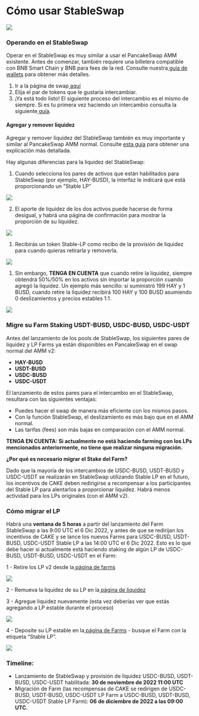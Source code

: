 # Cómo usar StableSwap

![](../../.gitbook/assets/0.png)

### **Operando en el StableSwap** <a href="#_tisnq4dp6n4k" id="_tisnq4dp6n4k"></a>

Operar en el StableSwap es muy similar a usar el PancakeSwap AMM existente. Antes de comenzar, también requiere una billetera compatible con BNB Smart Chain y BNB para fees de la red. Consulte nuestra[ guía de wallets](https://docs.pancakeswap.finance/v/espanol/empezando-en-pancakeswap/creando-una-wallet) para obtener más detalles.

1. Ir a la página de swap[ aquí](https://pancakeswap.finance/swap)
2. Elija el par de tokens que le gustaría intercambiar.
3. ¡Ya está todo listo! El siguiente proceso del intercambio es el mismo de siempre. Si es tu primera vez haciendo un intercambio consulta la siguiente[ guía](https://docs.pancakeswap.finance/v/espanol/productos/pancakeswap-exchange/how-to-trade-on-the-pancakeswap-exchange).

#### **Agregar y remover liquidez** <a href="#_xyjd6tg1slff" id="_xyjd6tg1slff"></a>

Agregar y remover liquidez del StableSwap también es muy importante y similar al PancakeSwap AMM normal. Consulte [esta guía](https://docs.pancakeswap.finance/v/espanol/productos/pancakeswap-exchange/anadir-remover-liquidez) para obtener una explicación más detallada.

Hay algunas diferencias para la liquidez del StableSwap:

1. Cuando selecciona los pares de activos que están habilitados para StableSwap (por ejemplo, HAY-BUSD), la interfaz le indicará que está proporcionando un "Stable LP”

![](../../.gitbook/assets/1.png)

2. El aporte de liquidez de los dos activos puede hacerse de forma desigual, y habrá una página de confirmación para mostrar la proporción de su liquidez.

![](<../../.gitbook/assets/2 (1).png>)

1. Recibirás un token Stable-LP como recibo de la provisión de liquidez para cuando quieras retirarla y removerla.

![](../../.gitbook/assets/3.png)

1. Sin embargo, **TENGA EN CUENTA** que cuando retire la liquidez, siempre obtendrá 50%/50% en los activos sin importar la proporción cuando agregó la liquidez. Un ejemplo más sencillo: si suministró 199 HAY y 1 BUSD, cuando retire la liquidez recibirá 100 HAY y 100 BUSD asumiendo 0 deslizamientos y precios estables 1:1.

![](../../.gitbook/assets/4.png)

### **Migre su Farm Staking USDT-BUSD, USDC-BUSD, USDC-USDT** <a href="#_mzfjxp6fs957" id="_mzfjxp6fs957"></a>

Antes del lanzamiento de los pools de StableSwap, los siguientes pares de liquidez y LP Farms ya están disponibles en PancakeSwap en el swap normal del AMM v2:

* **HAY-BUSD**
* **USDT-BUSD**
* **USDC-BUSD**
* **USDC-USDT**

El lanzamiento de estos pares para el intercambio en el StableSwap, resultara con las siguientes ventajas:

* Puedes hacer el swap de manera más eficiente con los mismos pasos.
* Con la función StableSwap, el deslizamiento es más bajo que en el AMM normal.
* Las tarifas (fees) son más bajas en comparación con el AMM normal.

**TENGA EN CUENTA: Si actualmente no está haciendo farming con los LPs mencionados anteriormente, no tiene que realizar ninguna migración.**

**¿Por qué es necesario migrar el Stake del Farm?**

Dado que la mayoría de los intercambios de USDC-BUSD, USDT-BUSD y USDC-USDT se realizarán en StableSwap utilizando Stable LP en el futuro, los incentivos de CAKE deben redirigirse a recompensar a los participantes del Stable LP para alentarlos a proporcionar liquidez. Habrá menos actividad para los LPs originales (con el AMM v2).

### **Cómo migrar el LP** <a href="#_a8baiyezdqzf" id="_a8baiyezdqzf"></a>

Habrá una **ventana de 5 horas** a partir del lanzamiento del Farm StableSwap a las 9:00 UTC el 6 Dic 2022, y antes de que se redirijan los incentivos de CAKE y se lance los nuevos Farms para USDC-BUSD, USDT-BUSD, USDC-USDT Stable LP a las 14:00 UTC el 6 Dic 2022. Esto es lo que debe hacer si actualmente está haciendo staking de algún LP de USDC-BUSD, USDT-BUSD, USDC-USDT en el Farm:

1 - Retire los LP v2 desde la[ página de farms](https://pancakeswap.finance/farms)

![](../../.gitbook/assets/5.png)

2 - Remueva la liquidez de su LP en la[ página de liquidez](https://pancakeswap.finance/liquidity)

3 - Agregue liquidez nuevamente (esta vez deberías ver que estás agregando a LP estable durante el proceso)

![](<../../.gitbook/assets/6 (1).png>)

4 - Deposite su LP estable en la[ página de Farms](https://pancakeswap.finance/farms) - busque el Farm con la etiqueta “Stable LP”.

![](../../.gitbook/assets/7.png)

### **Timeline:** <a href="#_j0bq0daiy2lb" id="_j0bq0daiy2lb"></a>

* Lanzamiento de StableSwap y provisión de liquidez USDC-BUSD, USDT-BUSD, USDC-USDT habilitada: **30 de noviembre de 2022 11:00 UTC**
* Migración de Farm (las recompensas de CAKE se redirigen de USDC-BUSD, USDT-BUSD, USDC-USDT LP Farm a USDC-BUSD, USDT-BUSD, USDC-USDT Stable LP Farm): **06** **de diciembre de 2022 a las 09:00 UTC.**
